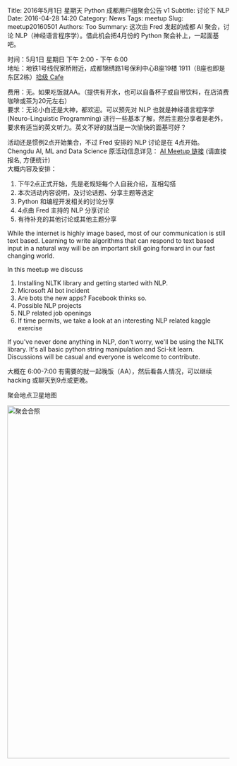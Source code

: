 Title: 2016年5月1日 星期天 Python 成都用户组聚会公告 v1
Subtitle: 讨论下 NLP
Date: 2016-04-28 14:20
Category: News
Tags: meetup
Slug: meetup20160501
Authors: Too
Summary: 这次由 Fred 发起的成都 AI 聚会，讨论 NLP（神经语言程序学）。借此机会把4月份的 Python 聚会补上，一起面基吧。

时间：5月1日 星期日 下午 2:00 - 下午 6:00  
地址：地铁1号线倪家桥附近，成都锦绣路1号保利中心B座19楼 1911（B座也即是东区2栋）[拾级 Cafe][1]  

费用：无。如果吃饭就AA。（提供有开水，也可以自备杯子或自带饮料，在店消费咖啡或茶为20元左右）  
要求：无论小白还是大神，都欢迎。可以预先对 NLP 也就是神经语言程序学(Neuro-Linguistic Programming) 进行一些基本了解，然后主题分享者是老外，要求有适当的英文听力。英文不好的就当是一次愉快的面基可好？  

活动还是惯例2点开始集合，不过 Fred 安排的 NLP 讨论是在 4点开始。Chengdu AI, ML and Data Science 原活动信息详见： [AI Meetup 链接][2] (请直接报名, 方便统计)  
大概内容及安排：  
1. 下午2点正式开始，先是老规矩每个人自我介绍，互相勾搭  
2. 本次活动内容说明，及讨论话题、分享主题等选定  
3. Python 和编程开发相关的讨论分享  
4. 4点由 Fred 主持的 NLP 分享讨论  
5. 有待补充的其他讨论或其他主题分享

While the internet is highly image based, most of our communication is still text based. Learning to write algorithms that can respond to text based input in a natural way will be an important skill going forward in our fast changing world. 
  
In this meetup we discuss  
1. Installing NLTK library and getting started with NLP.  
2. Microsoft AI bot incident  
3. Are bots the new apps? Facebook thinks so.    
4. Possible NLP projects  
5. NLP related job openings  
6. If time permits, we take a look at an interesting NLP related kaggle exercise

If you've never done anything in NLP, don't worry, we'll be using the NLTK library. It's all basic python string manipulation and Sci-kit learn. Discussions will be casual and everyone is welcome to contribute.

大概在 6:00-7:00 有需要的就一起晚饭（AA），然后看各人情况，可以继续 hacking 或聊天到9点或更晚。


聚会地点卫星地图  
<div class=text-center><img src=/img/10f_map.png width=800 alt=聚会合照></div>

[1]:	http://www.dianping.com/shop/57939072
[2]:	http://www.meetup.com/Chengdu-AI-Machine-Learning-Data-Science-meetup/events/230609583/